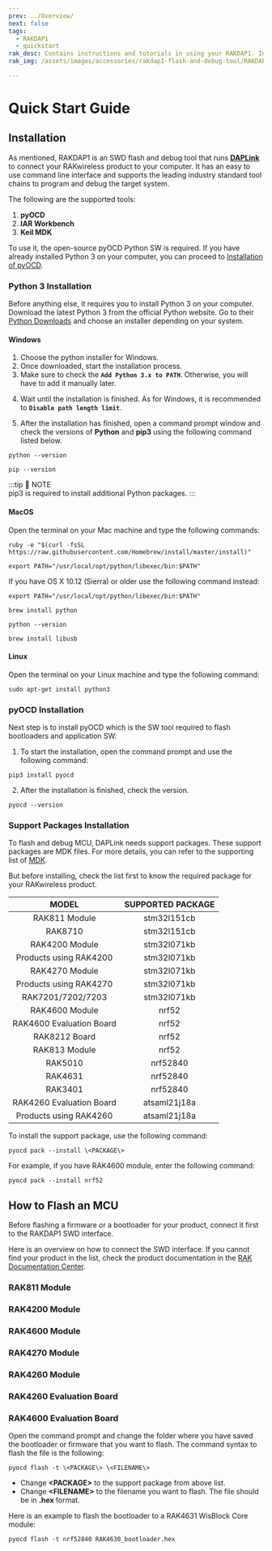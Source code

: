 ```yaml
---
prev: ../Overview/
next: false
tags:
  - RAKDAP1
  - quickstart
rak_desc: Contains instructions and tutorials in using your RAKDAP1. Instructions are written in a detailed and step-by-step manner for an easier experience in setting up your device. 
rak_img: /assets/images/accessories/rakdap1-flash-and-debug-tool/RAKDAP1_home.png

---
```


# Quick Start Guide

## Installation

As mentioned, RAKDAP1 is an SWD flash and debug tool that runs [**DAPLink**](https://os.mbed.com/docs/mbed-os/v5.15/tools/daplink.html#daplink-features) to connect your RAKwireless product to your computer. It has an easy to use command line interface and supports the leading industry standard tool chains to program and debug the target system.

The following are the supported tools:

1. **pyOCD**
2. **IAR Workbench**
3. **Keil MDK**

To use it, the open-source pyOCD Python SW is required. If you have already installed Python 3 on your computer, you can proceed to [Installation of pyOCD](#installation-of-pyocd). 

### Python 3 Installation

Before anything else, it requires you to install Python 3 on your computer. Download the latest Python 3 from the official Python website. Go to their [Python Downloads](https://www.python.org/downloads/) and choose an installer depending on your system. 


#### Windows 

1. Choose the python installer for Windows. 
2. Once downloaded, start the installation process. 
3. Make sure to check the **`Add Python 3.x to PATH`**. Otherwise, you will have to add it manually later.


<rk-img
  src="/assets/images/accessories/rakdap1-flash-and-debug-tool/1.install.png"
  width="60%"
  caption="Installing Python for Windows"
/>

4. Wait until the installation is finished. As for Windows, it is recommended to **`Disable path length limit`**.


<rk-img
  src="/assets/images/accessories/rakdap1-flash-and-debug-tool/2.disable-path-limit.png"
  width="60%"
  caption="Disable the Path Limit"
/>

5. After the installation has finished, open a command prompt window and check the versions of **Python** and **pip3** using the following command listed below. 


```
python --version
```

```
pip --version
```

<rk-img
  src="/assets/images/accessories/rakdap1-flash-and-debug-tool/3.versions.png"
  width="75%"
  caption="Checking the Python and pip3 versions"
/>

:::tip 📝 NOTE  
pip3 is required to install additional Python packages. 
:::

#### MacOS

Open the terminal on your Mac machine and type the following commands:

```
ruby -e "$(curl -fsSL https://raw.githubusercontent.com/Homebrew/install/master/install)"
```   

```
export PATH="/usr/local/opt/python/libexec/bin:$PATH"
```

If you have OS X 10.12 (Sierra) or older use the following command instead:   
```
export PATH="/usr/local/opt/python/libexec/bin:$PATH"
```

```
brew install python
```

```
python --version
```

```
brew install libusb
```

#### Linux

Open the terminal on your Linux machine and type the following command:

```
sudo apt-get install python3
```

### pyOCD Installation

Next step is to install pyOCD which is the SW tool required to flash bootloaders and application SW. 

1. To start the installation, open the command prompt and use the following command:

```
pip3 install pyocd
```

<rk-img
  src="/assets/images/accessories/rakdap1-flash-and-debug-tool/4.install-pyocd.png"
  width="75%"
  caption="Installing pyOCD"
/>

2. After the installation is finished, check the version.

```
pyocd --version
```

<rk-img
  src="/assets/images/accessories/rakdap1-flash-and-debug-tool/5.pyocd-version.png"
  width="75%"
  caption="pyOCD version"
/>

### Support Packages Installation 

To flash and debug MCU, DAPLink needs support packages. These support packages are MDK files. For more details, you can refer to the supporting list of [MDK](https://www.keil.com/dd2/Pack/).

But before installing, check the list first to know the required package for your RAKwireless product.


<table style="text-align: center">
<thead>
  <tr>
    <th>MODEL</th>
    <th>SUPPORTED PACKAGE</th>
  </tr>
</thead>
<tbody>
    <tr>
      <td>RAK811 Module</td>
      <td>stm32l151cb</td>   
    </tr>
    <tr>
      <td>RAK8710</td>
      <td>stm32l151cb</td>   
    </tr>
    <tr>
      <td>RAK4200 Module</td>
      <td>stm32l071kb</td>   
    </tr>
    <tr>
      <td>Products using RAK4200</td>
      <td>stm32l071kb</td>   
    </tr>
    <tr>
      <td>RAK4270 Module</td>
      <td>stm32l071kb</td>   
    </tr>
    <tr>
      <td>Products using RAK4270</td>
      <td>stm32l071kb</td>   
    </tr>
    <tr>
      <td>RAK7201/7202/7203</td>
      <td>stm32l071kb</td>   
    </tr>
    <tr>
      <td>RAK4600 Module</td>
      <td>nrf52</td>   
    </tr>
    <tr>
      <td>RAK4600 Evaluation Board</td>
      <td>nrf52</td>   
    </tr>
      <tr>
      <td>RAK8212 Board</td>
      <td>nrf52</td>   
    </tr>
    <tr>
      <td>RAK813 Module</td>
      <td>nrf52</td>   
    </tr>
    <tr>
      <td>RAK5010</td>
      <td>nrf52840</td>   
    </tr>
    <tr>
      <td>RAK4631</td>
      <td>nrf52840</td>   
    </tr>
    <tr>
      <td>RAK3401</td>
      <td>nrf52840</td>   
    </tr>
    <tr>
      <td>RAK4260 Evaluation Board</td>
      <td>atsaml21j18a</td>   
    </tr>
    <tr>
      <td>Products using RAK4260</td>
      <td>atsaml21j18a</td>   
    </tr>
</tbody>
</table>

To install the support package, use the following command:    

```
pyocd pack --install \<PACKAGE\>
```

For example, if you have RAK4600 module, enter the following command:

```
pyocd pack --install nrf52
```

## How to Flash an MCU

Before flashing a firmware or a bootloader for your product, connect it first to the RAKDAP1 SWD interface.

Here is an overview on how to connect the SWD interface. If you cannot find your product in the list, check the product documentation in the [RAK Documentation Center](https://docs.rakwireless.com).

### RAK811 Module

<rk-img
  src="/assets/images/accessories/rakdap1-flash-and-debug-tool/rak811.svg"
  width="40%"
  caption="RAK811 Module Pinout"
/>

### RAK4200 Module

<rk-img
  src="/assets/images/accessories/rakdap1-flash-and-debug-tool/7.rak4200-swd.png"
  width="40%"
  caption="RAK4200 Module Pinout"
/>

### RAK4600 Module


<rk-img
  src="/assets/images/accessories/rakdap1-flash-and-debug-tool/8.rak4600-swd.png"
  width="60%"
  caption="RAK4600 Module Pinout"
/>

### RAK4270 Module


<rk-img
  src="/assets/images/accessories/rakdap1-flash-and-debug-tool/rak4270.svg"
  width="40%"
  caption="RAK4270 Module Pinout"
/>  
  
### RAK4260 Module  
  
<rk-img
  src="/assets/images/accessories/rakdap1-flash-and-debug-tool/rak4260.png"
  width="40%"
  caption="RAK4260 Module Pinout"
/>  

### RAK4260 Evaluation Board

<rk-img
  src="/assets/images/accessories/rakdap1-flash-and-debug-tool/rak4260.svg"
  width="40%"
  caption="RAK4260 Evaluation Board Pinout"
/>

### RAK4600 Evaluation Board


<rk-img
  src="/assets/images/accessories/rakdap1-flash-and-debug-tool/rak4600.svg"
  width="40%"
  caption="RAK4600 Evaluation Board Pinout"
/>

Open the command prompt and change the folder where you have saved the bootloader or firmware that you want to flash. The command syntax to flash the file is the following:

```
pyocd flash -t \<PACKAGE\> \<FILENAME\>
```

- Change **\<PACKAGE\>** to the support package from above list.     
- Change **\<FILENAME\>** to the filename you want to flash. The file should be in __.hex__ format.

Here is an example to flash the bootloader to a RAK4631 WisBlock Core module: 

```
pyocd flash -t nrf52840 RAK4630_bootloader.hex
```